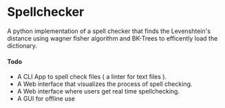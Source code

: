 # Spellchecker

A python implementation of a spell checker that finds the Levenshtein's distance using wagner fisher algorithm and BK-Trees to efficently load the dictionary.

#### Todo
- A CLI App to spell check files ( a linter for text files ).
- A Web interface that visualizes the process of spell checking.
- A Web interface where users get real time spellchecking.
- A GUI for offline use

